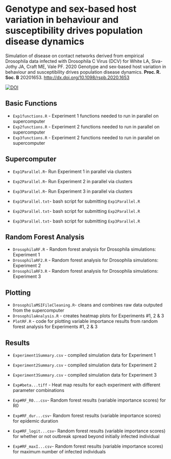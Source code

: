 # Genotype and sex-based host variation in behaviour and susceptibility drives population disease dynamics
Simulation of disease on contact networks derived from empirical Drosophila data infected with Drosophila C Virus (DCV) for White LA, Siva-Jothy JA,
Craft ME, Vale PF. 2020 Genotype and sex-based host variation in behaviour and susceptibility drives population disease dynamics. **Proc. R. Soc. B** 20201653.
http://dx.doi.org/10.1098/rspb.2020.1653

[![DOI](https://zenodo.org/badge/135700079.svg)](https://zenodo.org/badge/latestdoi/135700079)

## Basic Functions
* `Exp1functions.R` - Experiment 1 functions needed to run in parallel on supercomputer
* `Exp2functions.R` - Experiment 2 functions needed to run in parallel on supercomputer
* `Exp3functions.R` - Experiment 2 functions needed to run in parallel on supercomputer

## Supercomputer
* `Exp1Parallel.R`- Run Experiment 1 in parallel via clusters
* `Exp2Parallel.R`- Run Experiment 2 in parallel via clusters
* `Exp3Parallel.R`- Run Experiment 3 in parallel via clusters

* `Exp1Parallel.txt`- bash script for submitting `Exp1Parallel.R`
* `Exp2Parallel.txt`- bash script for submitting `Exp2Parallel.R`
* `Exp3Parallel.txt`- bash script for submitting `Exp3Parallel.R`

## Random Forest Analysis
* `DrosophilaRF.R` -  Random forest analysis for Drosophila simulations: Experiment 1
* `DrosophilaRF2.R` - Random forest analysis for Drosophila simulations: Experiment 2
* `DrosophilaRF3.R` - Random forest analysis for Drosophila simulations: Experiment 3

## Plotting
* `DrosophilaMSIFileCleaning.R`- cleans and combines raw data outputed from the supercomputer
* `DrosophilaAnalysis.R` - creates heatmap plots for Experiments #1, 2 & 3
* `PlotRF.R` - code for plotting variable importance results from random forest analysis for Experiments #1, 2 & 3

## Results
* `Experiment1Summary.csv` - compiled simulation data for Experiment 1
* `Experiment2Summary.csv` - compiled simulation data for Experiment 2
* `Experiment3Summary.csv` - compiled simulation data for Experiment 3

* `Exp#beta...tiff` - Heat map results for each experiment with different parameter combinations
* `Exp#RF_R0...csv`- Random forest results (variable importance scores) for R0
* `Exp#RF_dur...csv`- Random forest results (variable importance scores) for epidemic duration
* `Exp#RF_logit...csv`- Random forest results (variable importance scores) for whether or not outbreak spread beyond initially infected individual
* `Exp#RF_maxI...csv`- Random forest results (variable importance scores) for maximum number of infected individuals

